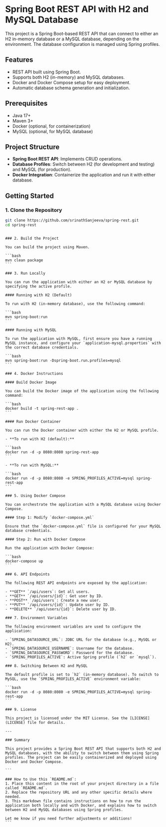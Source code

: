 # Spring Boot REST API with H2 and MySQL Database

This project is a Spring Boot-based REST API that can connect to either an H2 in-memory database or a MySQL database, depending on the environment. The database configuration is managed using Spring profiles.

## Features

- REST API built using Spring Boot.
- Supports both H2 (in-memory) and MySQL databases.
- Docker and Docker Compose setup for easy deployment.
- Automatic database schema generation and initialization.

## Prerequisites

- Java 17+
- Maven 3+
- Docker (optional, for containerization)
- MySQL (optional, for MySQL database)

## Project Structure

- **Spring Boot REST API**: Implements CRUD operations.
- **Database Profiles**: Switch between H2 (for development and testing) and MySQL (for production).
- **Docker Integration**: Containerize the application and run it with either database.

## Getting Started

### 1. Clone the Repository

```bash
git clone https://github.com/srinathSanjeeva/spring-rest.git
cd spring-rest
```

````

### 2. Build the Project

You can build the project using Maven.

```bash
mvn clean package
```

### 3. Run Locally

You can run the application with either an H2 or MySQL database by specifying the active profile.

#### Running with H2 (Default)

To run with H2 (in-memory database), use the following command:

```bash
mvn spring-boot:run
```

#### Running with MySQL

To run the application with MySQL, first ensure you have a running MySQL instance, and configure your `application-mysql.properties` with the correct database credentials.

```bash
mvn spring-boot:run -Dspring-boot.run.profiles=mysql
```

### 4. Docker Instructions

#### Build Docker Image

You can build the Docker image of the application using the following command:

```bash
docker build -t spring-rest-app .
```

#### Run Docker Container

You can run the Docker container with either the H2 or MySQL profile.

- **To run with H2 (default):**

```bash
docker run -d -p 8080:8080 spring-rest-app
```

- **To run with MySQL:**

```bash
docker run -d -p 8080:8080 -e SPRING_PROFILES_ACTIVE=mysql spring-rest-app
```

### 5. Using Docker Compose

You can orchestrate the application with a MySQL database using Docker Compose.

#### Step 1: Modify `docker-compose.yml`

Ensure that the `docker-compose.yml` file is configured for your MySQL database credentials.

#### Step 2: Run with Docker Compose

Run the application with Docker Compose:

```bash
docker-compose up
```

### 6. API Endpoints

The following REST API endpoints are exposed by the application:

- **GET** `/api/users`: Get all users.
- **GET** `/api/users/{id}`: Get user by ID.
- **POST** `/api/users`: Create a new user.
- **PUT** `/api/users/{id}`: Update user by ID.
- **DELETE** `/api/users/{id}`: Delete user by ID.

### 7. Environment Variables

The following environment variables are used to configure the application:

- `SPRING_DATASOURCE_URL`: JDBC URL for the database (e.g., MySQL or H2).
- `SPRING_DATASOURCE_USERNAME`: Username for the database.
- `SPRING_DATASOURCE_PASSWORD`: Password for the database.
- `SPRING_PROFILES_ACTIVE`: Active Spring profile (`h2` or `mysql`).

### 8. Switching Between H2 and MySQL

The default profile is set to `h2` (in-memory database). To switch to MySQL, use the `SPRING_PROFILES_ACTIVE` environment variable:

```bash
docker run -d -p 8080:8080 -e SPRING_PROFILES_ACTIVE=mysql spring-rest-app
```

### 9. License

This project is licensed under the MIT License. See the [LICENSE](LICENSE) file for details.

---

### Summary

This project provides a Spring Boot REST API that supports both H2 and MySQL databases, with the ability to switch between them using Spring profiles. The project can be easily containerized and deployed using Docker and Docker Compose.

```

### How to Use this `README.md`:
1. Place this content in the root of your project directory in a file called `README.md`.
2. Replace the repository URL and any other specific details where needed.
3. This markdown file contains instructions on how to run the application both locally and with Docker, and explains how to switch between H2 and MySQL databases using Spring profiles.

Let me know if you need further adjustments or additions!
```
````
